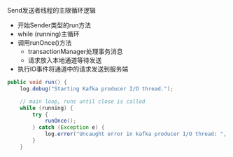  

Send发送者线程的主限循环逻辑

- 开始Sender类型的run方法
- while (running)主循环
- 调用runOnce()方法
  - transactionManager处理事务消息
  - 请求放入本地通道等待发送
- 执行IO事件将通道中的请求发送到服务端





```java
public void run() {
    log.debug("Starting Kafka producer I/O thread.");

    // main loop, runs until close is called
    while (running) {
        try {
            runOnce();
        } catch (Exception e) {
            log.error("Uncaught error in kafka producer I/O thread: ", e);
        }
    }
```